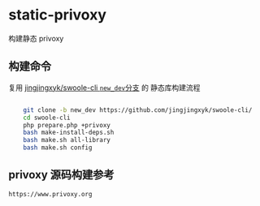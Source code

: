 # static-privoxy

构建静态 privoxy

## 构建命令

>
复用 [jingjingxyk/swoole-cli `new_dev`分支](https://github.com/jingjingxyk/swoole-cli/tree/new_dev)
的 静态库构建流程

```bash

    git clone -b new_dev https://github.com/jingjingxyk/swoole-cli/
    cd swoole-cli
    php prepare.php +privoxy
    bash make-install-deps.sh
    bash make.sh all-library
    bash make.sh config

```

## privoxy 源码构建参考

    https://www.privoxy.org
